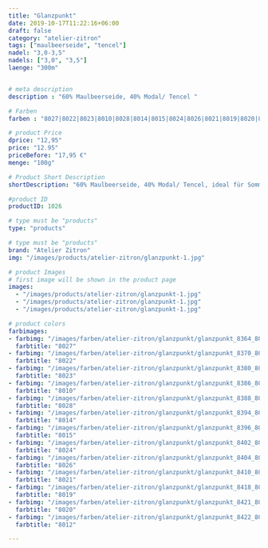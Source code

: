 ```yaml
---
title: "Glanzpunkt"
date: 2019-10-17T11:22:16+06:00
draft: false
category: "atelier-zitron"
tags: ["maulbeerseide", "tencel"]	
nadel: "3,0-3,5"
nadels: ["3,0", "3,5"] 
laenge: "300m"	


# meta description
description : "60% Maulbeerseide, 40% Modal/ Tencel "

# Farben
farben : "8027|8022|8023|8010|8028|8014|8015|8024|8026|8021|8019|8020|8012|"

# product Price
dprice: "12,95"
price: "12.95"
priceBefore: "17,95 €"
menge: "100g"

# Product Short Description
shortDescription: "60% Maulbeerseide, 40% Modal/ Tencel, ideal für Sommerpullover im Ausverkauf"

#product ID
productID: 1026

# type must be "products"
type: "products"

# type must be "products"
brand: "Atelier Zitron"
img: "/images/products/atelier-zitron/glanzpunkt-1.jpg"   

# product Images
# first image will be shown in the product page
images:
  - "/images/products/atelier-zitron/glanzpunkt-1.jpg"
  - "/images/products/atelier-zitron/glanzpunkt-1.jpg"
  - "/images/products/atelier-zitron/glanzpunkt-1.jpg"

# product colors
farbimages:  
- farbimg: "/images/farben/atelier-zitron/glanzpunkt/glanzpunkt_8364_8027_1.jpg"	
  farbtitle: "8027"
- farbimg: "/images/farben/atelier-zitron/glanzpunkt/glanzpunkt_8370_8022_1.jpg"	
  farbtitle: "8022"
- farbimg: "/images/farben/atelier-zitron/glanzpunkt/glanzpunkt_8380_8023_1.jpg"	
  farbtitle: "8023"
- farbimg: "/images/farben/atelier-zitron/glanzpunkt/glanzpunkt_8386_8010_1.jpg"	
  farbtitle: "8010"
- farbimg: "/images/farben/atelier-zitron/glanzpunkt/glanzpunkt_8388_8028_1.jpg"	
  farbtitle: "8028"
- farbimg: "/images/farben/atelier-zitron/glanzpunkt/glanzpunkt_8394_8014_1.jpg"	
  farbtitle: "8014"
- farbimg: "/images/farben/atelier-zitron/glanzpunkt/glanzpunkt_8396_8015_1.jpg"	
  farbtitle: "8015"
- farbimg: "/images/farben/atelier-zitron/glanzpunkt/glanzpunkt_8402_8024_1.jpg"	
  farbtitle: "8024"
- farbimg: "/images/farben/atelier-zitron/glanzpunkt/glanzpunkt_8404_8026_1.jpg"	
  farbtitle: "8026"
- farbimg: "/images/farben/atelier-zitron/glanzpunkt/glanzpunkt_8410_8021_1.jpg"	
  farbtitle: "8021"
- farbimg: "/images/farben/atelier-zitron/glanzpunkt/glanzpunkt_8418_8019_1.jpg"	
  farbtitle: "8019"
- farbimg: "/images/farben/atelier-zitron/glanzpunkt/glanzpunkt_8421_8020_1.jpg"	
  farbtitle: "8020"
- farbimg: "/images/farben/atelier-zitron/glanzpunkt/glanzpunkt_8422_8012_1.jpg"	
  farbtitle: "8012"

---
```



